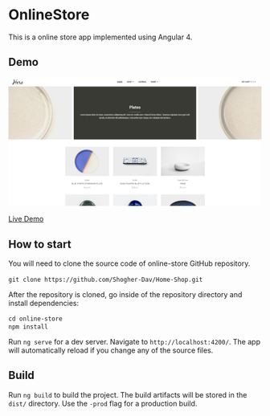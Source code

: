 # OnlineStore

This is a online store app implemented using Angular 4.

## Demo

<a target="_blank" href="https://ddvkid.github.io/online-store"><img src="./screenshot.png" width="600" alt="Sky Blue"/></a>

<a target="_blank" href="https://ddvkid.github.io/online-store">Live Demo</a>

## How to start

You will need to clone the source code of online-store GitHub repository.

`git clone https://github.com/Shogher-Dav/Home-Shop.git`

After the repository is cloned, go inside of the repository directory and install dependencies:

```
cd online-store
npm install
```
Run `ng serve` for a dev server. Navigate to `http://localhost:4200/`. The app will automatically reload if you change any of the source files.

## Build

Run `ng build` to build the project. The build artifacts will be stored in the `dist/` directory. Use the `-prod` flag for a production build.




